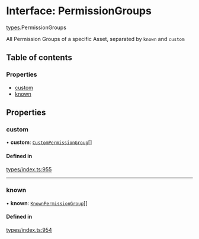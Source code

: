 # Interface: PermissionGroups

[types](../wiki/types).PermissionGroups

All Permission Groups of a specific Asset, separated by `known` and `custom`

## Table of contents

### Properties

- [custom](../wiki/types.PermissionGroups#custom)
- [known](../wiki/types.PermissionGroups#known)

## Properties

### custom

• **custom**: [`CustomPermissionGroup`](../wiki/api.entities.CustomPermissionGroup.CustomPermissionGroup)[]

#### Defined in

[types/index.ts:955](https://github.com/PolymathNetwork/polymesh-sdk/blob/c6fe1be3/src/types/index.ts#L955)

___

### known

• **known**: [`KnownPermissionGroup`](../wiki/api.entities.KnownPermissionGroup.KnownPermissionGroup)[]

#### Defined in

[types/index.ts:954](https://github.com/PolymathNetwork/polymesh-sdk/blob/c6fe1be3/src/types/index.ts#L954)
